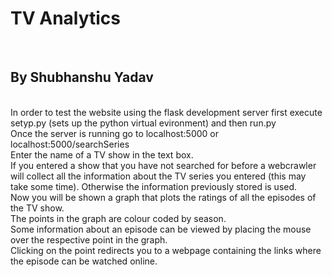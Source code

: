 <h1><strong>TV Analytics</strong></h1><br>
<h2>By Shubhanshu Yadav</h2><br>
In order to test the website using the flask development server first execute setyp.py (sets up the python virtual evironment) and then run.py <br>
Once the server is running go to localhost:5000 or localhost:5000/searchSeries<br>
Enter the name of a TV show in the text box. <br>
If you entered a show that you have not searched for before a webcrawler will collect all the information about the TV series you entered (this may take some time). Otherwise the information previously stored is used.<br>
Now you will be shown a graph that plots the ratings of all the episodes of the TV show. <br>
The points in the graph are colour coded by season.<br>
Some information about an episode can be viewed by placing the mouse over the respective point in the graph. <br>
Clicking on the point redirects you to a webpage containing the links where the episode can be watched online.<br>